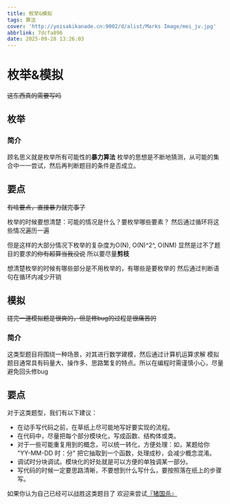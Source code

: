 ```yaml
---
title: 枚举&模拟
tags: 算法
cover: 'http://yoisakikanade.cn:9002/d/alist/Marks Image/mei_jv.jpg'
abbrlink: 7dcfa896
date: 2025-09-28 13:26:03
---
```


# 枚举&模拟

~~这东西真的需要写吗~~

## 枚举

### 简介

顾名思义就是枚举所有可能性的**暴力算法**
枚举的思想是不断地猜测，从可能的集合中一一尝试，然后再判断题目的条件是否成立。

## 要点

~~有啥要点，直接暴力就完事了~~

枚举的时候要想清楚：可能的情况是什么？要枚举哪些要素？
然后通过循环将这些情况遍历一遍

但是这样的大部分情况下枚举的复杂度为O(N), O(N)^2^, O(NM)
显然是过不了题目的要求的~~你有超算当我没说~~
所以要尽量**剪枝**

想清楚枚举的时候有哪些部分是不用枚举的，有哪些是要枚举的
然后通过判断语句在循环内减少开销

## 模拟

~~搓完一道模拟题是很爽的，但是修bug的过程是很痛苦的~~

### 简介

这类型题目将围绕一种场景，对其进行数学建模，然后通过计算机运算求解
模拟题目通常具有码量大、操作多、思路繁复的特点。所以在编程时需谨慎小心，尽量避免回头修bug

## 要点

对于这类题型，我们有以下建议：

- 在动手写代码之前，在草纸上尽可能地写好要实现的流程。
- 在代码中，尽量把每个部分模块化，写成函数、结构体或类。
- 对于一些可能重复用到的概念，可以统一转化，方便处理：如，某题给你 "YY-MM-DD 时：分" 把它抽取到一个函数，处理成秒，会减少概念混淆。
- 调试时分块调试。模块化的好处就是可以方便的单独调某一部分。
- 写代码的时候一定要思路清晰，不要想到什么写什么，要按照落在纸上的步骤写。

如果你认为自己已经可以战胜这类题目了
欢迎来尝试[『猪国杀』](https://www.luogu.com.cn/problem/P2482)

